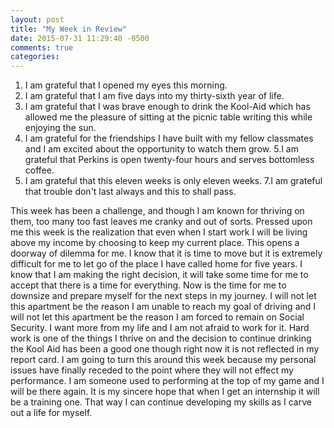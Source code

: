 ```yaml
---
layout: post
title: "My Week in Review"
date: 2015-07-31 11:29:40 -0500
comments: true
categories: 
---
```


1. I am grateful that I opened my eyes this morning.
2. I am grateful that I am five days into my thirty-sixth year of life.
3. I am grateful that I was brave enough to drink the Kool-Aid which has allowed me the pleasure of sitting at the picnic table writing this while enjoying the sun.
4. I am grateful for the friendships I have built with my fellow classmates and I am excited about the opportunity to watch them grow.
5.I am grateful that Perkins is open twenty-four hours and serves bottomless coffee.
6. I am grateful that this eleven weeks is only eleven weeks.
7.I am grateful that trouble don't last always and this to shall pass.

This week has been a challenge, and though I am known for thriving on them, too many too fast leaves me cranky and out of sorts. Pressed upon me this week is the realization that even when I start work I will be living above my income by choosing to keep my current place. This opens a doorway of dilemma for me. I know that it is time to move but it is extremely difficult for me to let go of the place I have called home for five years. I know that I am making the right decision, it will take some time for me to accept that there is a time for everything. Now is the time for me to downsize and prepare myself for the next steps in my journey. I will not let this apartment be the reason I am unable to reach my goal of driving and I will not let this apartment be the reason I am forced to remain on Social Security. I want more from my life and I am not afraid to work for it. Hard work is one of the things I thrive on and the decision to continue drinking the Kool Aid has been a good one though right now it is not reflected in my report card. I am going to turn this around this week because my personal issues have finally receded to the point where they will not effect my performance. I am someone used to performing at the top of my game and I will be there again. It is my sincere hope that when I get an internship it will be a training one. That way I can continue developing my skills as I carve out a life for myself.